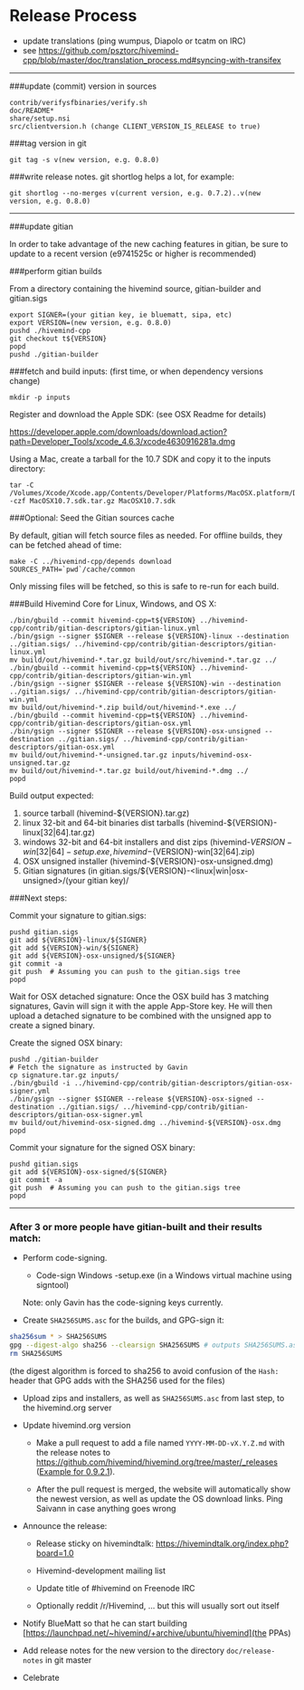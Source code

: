 Release Process
====================

* update translations (ping wumpus, Diapolo or tcatm on IRC)
* see https://github.com/psztorc/hivemind-cpp/blob/master/doc/translation_process.md#syncing-with-transifex

* * *

###update (commit) version in sources

	contrib/verifysfbinaries/verify.sh
	doc/README*
	share/setup.nsi
	src/clientversion.h (change CLIENT_VERSION_IS_RELEASE to true)

###tag version in git

	git tag -s v(new version, e.g. 0.8.0)

###write release notes. git shortlog helps a lot, for example:

	git shortlog --no-merges v(current version, e.g. 0.7.2)..v(new version, e.g. 0.8.0)

* * *

###update gitian

 In order to take advantage of the new caching features in gitian, be sure to update to a recent version (e9741525c or higher is recommended)

###perform gitian builds

 From a directory containing the hivemind source, gitian-builder and gitian.sigs
  
	export SIGNER=(your gitian key, ie bluematt, sipa, etc)
	export VERSION=(new version, e.g. 0.8.0)
	pushd ./hivemind-cpp
	git checkout t${VERSION}
	popd
	pushd ./gitian-builder

###fetch and build inputs: (first time, or when dependency versions change)
 
	mkdir -p inputs

 Register and download the Apple SDK: (see OSX Readme for details)
 
 https://developer.apple.com/downloads/download.action?path=Developer_Tools/xcode_4.6.3/xcode4630916281a.dmg
 
 Using a Mac, create a tarball for the 10.7 SDK and copy it to the inputs directory:
 
	tar -C /Volumes/Xcode/Xcode.app/Contents/Developer/Platforms/MacOSX.platform/Developer/SDKs/ -czf MacOSX10.7.sdk.tar.gz MacOSX10.7.sdk

###Optional: Seed the Gitian sources cache

  By default, gitian will fetch source files as needed. For offline builds, they can be fetched ahead of time:

	make -C ../hivemind-cpp/depends download SOURCES_PATH=`pwd`/cache/common

  Only missing files will be fetched, so this is safe to re-run for each build.

###Build Hivemind Core for Linux, Windows, and OS X:
  
	./bin/gbuild --commit hivemind-cpp=t${VERSION} ../hivemind-cpp/contrib/gitian-descriptors/gitian-linux.yml
	./bin/gsign --signer $SIGNER --release ${VERSION}-linux --destination ../gitian.sigs/ ../hivemind-cpp/contrib/gitian-descriptors/gitian-linux.yml
	mv build/out/hivemind-*.tar.gz build/out/src/hivemind-*.tar.gz ../
	./bin/gbuild --commit hivemind-cpp=t${VERSION} ../hivemind-cpp/contrib/gitian-descriptors/gitian-win.yml
	./bin/gsign --signer $SIGNER --release ${VERSION}-win --destination ../gitian.sigs/ ../hivemind-cpp/contrib/gitian-descriptors/gitian-win.yml
	mv build/out/hivemind-*.zip build/out/hivemind-*.exe ../
	./bin/gbuild --commit hivemind-cpp=t${VERSION} ../hivemind-cpp/contrib/gitian-descriptors/gitian-osx.yml
	./bin/gsign --signer $SIGNER --release ${VERSION}-osx-unsigned --destination ../gitian.sigs/ ../hivemind-cpp/contrib/gitian-descriptors/gitian-osx.yml
	mv build/out/hivemind-*-unsigned.tar.gz inputs/hivemind-osx-unsigned.tar.gz
	mv build/out/hivemind-*.tar.gz build/out/hivemind-*.dmg ../
	popd
  Build output expected:

  1. source tarball (hivemind-${VERSION}.tar.gz)
  2. linux 32-bit and 64-bit binaries dist tarballs (hivemind-${VERSION}-linux[32|64].tar.gz)
  3. windows 32-bit and 64-bit installers and dist zips (hivemind-${VERSION}-win[32|64]-setup.exe, hivemind-${VERSION}-win[32|64].zip)
  4. OSX unsigned installer (hivemind-${VERSION}-osx-unsigned.dmg)
  5. Gitian signatures (in gitian.sigs/${VERSION}-<linux|win|osx-unsigned>/(your gitian key)/

###Next steps:

Commit your signature to gitian.sigs:

	pushd gitian.sigs
	git add ${VERSION}-linux/${SIGNER}
	git add ${VERSION}-win/${SIGNER}
	git add ${VERSION}-osx-unsigned/${SIGNER}
	git commit -a
	git push  # Assuming you can push to the gitian.sigs tree
	popd

  Wait for OSX detached signature:
	Once the OSX build has 3 matching signatures, Gavin will sign it with the apple App-Store key.
	He will then upload a detached signature to be combined with the unsigned app to create a signed binary.

  Create the signed OSX binary:

	pushd ./gitian-builder
	# Fetch the signature as instructed by Gavin
	cp signature.tar.gz inputs/
	./bin/gbuild -i ../hivemind-cpp/contrib/gitian-descriptors/gitian-osx-signer.yml
	./bin/gsign --signer $SIGNER --release ${VERSION}-osx-signed --destination ../gitian.sigs/ ../hivemind-cpp/contrib/gitian-descriptors/gitian-osx-signer.yml
	mv build/out/hivemind-osx-signed.dmg ../hivemind-${VERSION}-osx.dmg
	popd

Commit your signature for the signed OSX binary:

	pushd gitian.sigs
	git add ${VERSION}-osx-signed/${SIGNER}
	git commit -a
	git push  # Assuming you can push to the gitian.sigs tree
	popd

-------------------------------------------------------------------------

### After 3 or more people have gitian-built and their results match:

- Perform code-signing.

    - Code-sign Windows -setup.exe (in a Windows virtual machine using signtool)

  Note: only Gavin has the code-signing keys currently.

- Create `SHA256SUMS.asc` for the builds, and GPG-sign it:
```bash
sha256sum * > SHA256SUMS
gpg --digest-algo sha256 --clearsign SHA256SUMS # outputs SHA256SUMS.asc
rm SHA256SUMS
```
(the digest algorithm is forced to sha256 to avoid confusion of the `Hash:` header that GPG adds with the SHA256 used for the files)

- Upload zips and installers, as well as `SHA256SUMS.asc` from last step, to the hivemind.org server

- Update hivemind.org version

  - Make a pull request to add a file named `YYYY-MM-DD-vX.Y.Z.md` with the release notes
  to https://github.com/hivemind/hivemind.org/tree/master/_releases
   ([Example for 0.9.2.1](https://raw.githubusercontent.com/hivemind/hivemind.org/master/_releases/2014-06-19-v0.9.2.1.md)).

  - After the pull request is merged, the website will automatically show the newest version, as well
    as update the OS download links. Ping Saivann in case anything goes wrong

- Announce the release:

  - Release sticky on hivemindtalk: https://hivemindtalk.org/index.php?board=1.0

  - Hivemind-development mailing list

  - Update title of #hivemind on Freenode IRC

  - Optionally reddit /r/Hivemind, ... but this will usually sort out itself

- Notify BlueMatt so that he can start building [https://launchpad.net/~hivemind/+archive/ubuntu/hivemind](the PPAs)

- Add release notes for the new version to the directory `doc/release-notes` in git master

- Celebrate 
